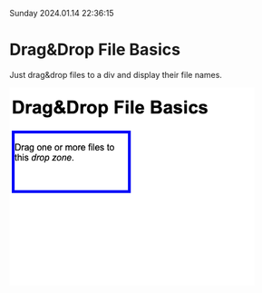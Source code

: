 Sunday 2024.01.14 22:36:15

**Drag&Drop File Basics**
=========================

Just drag&drop files to a div and display their file names.

![screenshot](screenshot.png)
